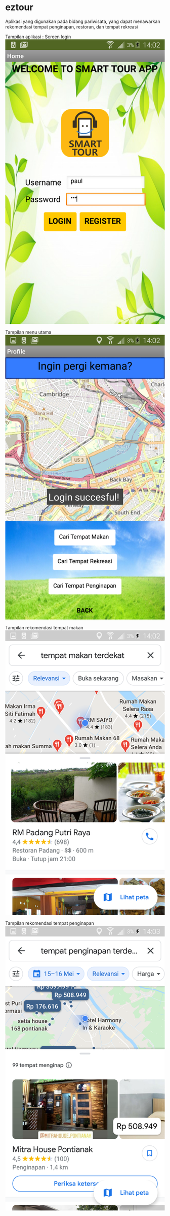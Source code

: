 # eztour
Aplikasi yang digunakan pada bidang pariwisata, yang dapat menawarkan rekomendasi tempat penginapan, restoran, dan tempat rekreasi

Tampilan aplikasi :
Screen login
![](images/Screenshot_2020-05-15-14-02-05.png)

Tampilan menu utama
![](images/screen2.png)

Tampilan rekomendasi tempat makan
![](images/Screenshot_2020-05-15-14-02-43.png)

Tampilan rekomendasi tempat penginapan
![](images/Screenshot_2020-05-15-14-03-04.png)
